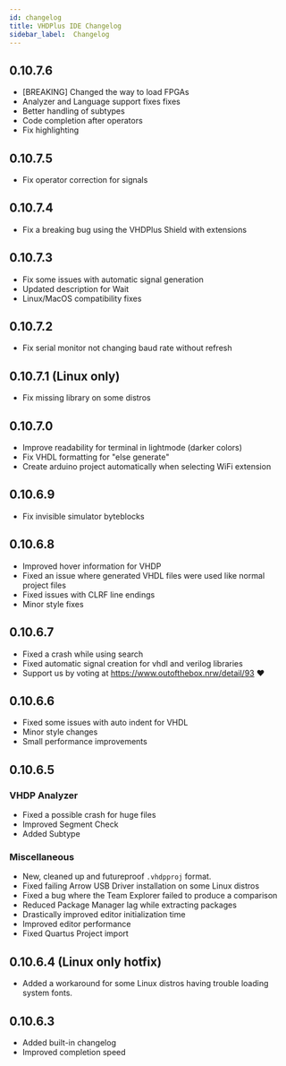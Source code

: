 ```yaml
---
id: changelog
title: VHDPlus IDE Changelog
sidebar_label:  Changelog
---
```


## 0.10.7.6

- [BREAKING] Changed the way to load FPGAs
- Analyzer and Language support fixes fixes
- Better handling of subtypes
- Code completion after operators
- Fix highlighting

## 0.10.7.5

- Fix operator correction for signals

## 0.10.7.4

- Fix a breaking bug using the VHDPlus Shield with extensions

## 0.10.7.3

- Fix some issues with automatic signal generation
- Updated description for Wait
- Linux/MacOS compatibility fixes

## 0.10.7.2

- Fix serial monitor not changing baud rate without refresh

## 0.10.7.1 (Linux only)

- Fix missing library on some distros

## 0.10.7.0

- Improve readability for terminal in lightmode (darker colors)
- Fix VHDL formatting for "else generate"
- Create arduino project automatically when selecting WiFi extension

## 0.10.6.9

- Fix invisible simulator byteblocks

## 0.10.6.8

- Improved hover information for VHDP
- Fixed an issue where generated VHDL files were used like normal project files
- Fixed issues with CLRF line endings
- Minor style fixes

## 0.10.6.7

- Fixed a crash while using search
- Fixed automatic signal creation for vhdl and verilog libraries
- Support us by voting at https://www.outofthebox.nrw/detail/93 ❤️

## 0.10.6.6

- Fixed some issues with auto indent for VHDL
- Minor style changes
- Small performance improvements

## 0.10.6.5

### VHDP Analyzer
- Fixed a possible crash for huge files
- Improved Segment Check
- Added Subtype

### Miscellaneous
- New, cleaned up and futureproof `.vhdpproj` format.
- Fixed failing Arrow USB Driver installation on some Linux distros
- Fixed a bug where the Team Explorer failed to produce a comparison
- Reduced Package Manager lag while extracting packages
- Drastically improved editor initialization time
- Improved editor performance
- Fixed Quartus Project import

## 0.10.6.4 (Linux only hotfix)

- Added a workaround for some Linux distros having trouble loading system fonts.

## 0.10.6.3

- Added built-in changelog
- Improved completion speed
